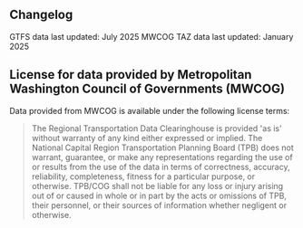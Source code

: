 ## Changelog

GTFS data last updated: July 2025
MWCOG TAZ data last updated: January 2025

## License for data provided by Metropolitan Washington Council of Governments (MWCOG)

Data provided from MWCOG is available under the following license terms:

> The Regional Transportation Data Clearinghouse is provided 'as is' without warranty of any kind either expressed or implied.
> The National Capital Region Transportation Planning Board (TPB) does not warrant, guarantee, or make any representations regarding the use of or results from the use of the data in terms of correctness, accuracy, reliability, completeness, fitness for a particular purpose, or otherwise.
> TPB/COG shall not be liable for any loss or injury arising out of or caused in whole or in part by the acts or omissions of TPB, their personnel, or their sources of information whether negligent or otherwise.

